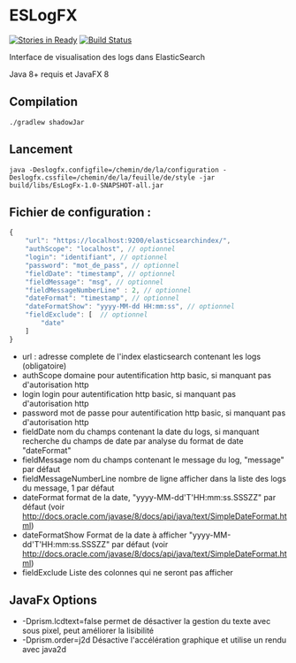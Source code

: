 # ESLogFX
[![Stories in Ready](https://badge.waffle.io/philippefichet/EsLogFx.svg?label=ready&title=Ready)](http://waffle.io/philippefichet/EsLogFx) [![Build Status](https://travis-ci.org/philippefichet/EsLogFx.svg?branch=master)](https://travis-ci.org/philippefichet/EsLogFx)

Interface de visualisation des logs dans ElasticSearch

Java 8+ requis et JavaFX 8

## Compilation

```shell
./gradlew shadowJar
```

## Lancement

```shell
java -Deslogfx.configfile=/chemin/de/la/configuration -Deslogfx.cssfile=/chemin/de/la/feuille/de/style -jar build/libs/EsLogFx-1.0-SNAPSHOT-all.jar
```

## Fichier de configuration : 
```javascript
{
    "url": "https://localhost:9200/elasticsearchindex/",
    "authScope": "localhost", // optionnel
    "login": "identifiant", // optionnel
    "password": "mot_de_pass", // optionnel
    "fieldDate": "timestamp", // optionnel
    "fieldMessage": "msg", // optionnel
    "fieldMessageNumberLine" : 2, // optionnel
    "dateFormat": "timestamp", // optionnel
    "dateFormatShow": "yyyy-MM-dd HH:mm:ss", // optionnel
    "fieldExclude": [  // optionnel
        "date"
    ]
}

```

- url : adresse complete de l'index elasticsearch contenant les logs (obligatoire)
- authScope domaine pour autentification http basic, si manquant pas d'autorisation http
- login login pour autentification http basic, si manquant pas d'autorisation http
- password mot de passe pour autentification http basic, si manquant pas d'autorisation http
- fieldDate nom du champs contenant la date du logs, si manquant recherche du champs de date par analyse du format de date "dateFormat"
- fieldMessage nom du champs contenant le message du log, "message" par défaut
- fieldMessageNumberLine nombre de ligne afficher dans la liste des logs du message, 1 par défaut
- dateFormat format de la date, "yyyy-MM-dd'T'HH:mm:ss.SSSZZ" par défaut (voir http://docs.oracle.com/javase/8/docs/api/java/text/SimpleDateFormat.html)
- dateFormatShow Format de la date à afficher "yyyy-MM-dd'T'HH:mm:ss.SSSZZ" par défaut (voir http://docs.oracle.com/javase/8/docs/api/java/text/SimpleDateFormat.html)
- fieldExclude Liste des colonnes qui ne seront pas afficher

## JavaFx Options
- -Dprism.lcdtext=false permet de désactiver la gestion du texte avec sous pixel, peut améliorer la lisibilité
- -Dprism.order=j2d Désactive l'accélération graphique et utilise un rendu avec java2d
